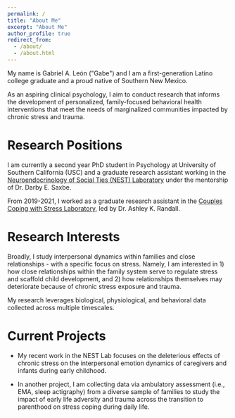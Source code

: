 ```yaml
---
permalink: /
title: "About Me"
excerpt: "About Me"
author_profile: true
redirect_from: 
  - /about/
  - /about.html
---
```


My name is Gabriel A. León ("Gabe") and I am a first-generation Latino college graduate and a proud native of Southern New Mexico.

As an aspiring clinical psychology, I aim to conduct research that informs the development of personalized, family-focused behavioral health interventions that meet the needs of marginalized communities impacted by chronic stress and trauma.

Research Positions
=====
I am currently a second year PhD student in Psychology at University of Southern California (USC) and a graduate research assistant working in the [Neuroendocrinology of Social Ties (NEST) Laboratory](https://dornsife.usc.edu/nestlab/research/) under the mentorship of Dr. Darby E. Saxbe.

From 2019-2021, I worked as a graduate research assistant in the [Couples Coping with Stress Laboratory](https://ashleykrandall.wixsite.com/asucouplescoping), led by Dr. Ashley K. Randall.

Research Interests
=====
Broadly, I study interpersonal dynamics within families and close relationships - with a specific focus on stress. Namely, I am interested in 1) how close relationships within the family system serve to regulate stress and scaffold child development, and 2) how relationships themselves may deteriorate because of chronic stress exposure and trauma. 

My research leverages biological, physiological, and behavioral data collected across multiple timescales.

Current Projects
=====
* My recent work in the NEST Lab focuses on the deleterious effects of chronic stress on the interpersonal emotion dynamics of caregivers and infants during early childhood. 

* In another project, I am collecting data via ambulatory assessment (i.e., EMA, sleep actigraphy) from a diverse sample of families to study the impact of early life adversity and trauma across the transition to parenthood on stress coping during daily life.
